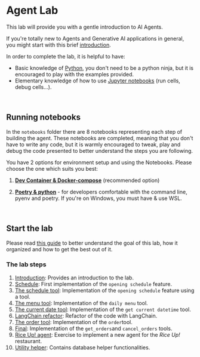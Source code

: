 # Agent Lab

This lab will provide you with a gentle introduction to AI Agents.

If you're totally new to Agents and Generative AI applications in general, you might start with this brief [introduction](docs/agent-introduction.md).

In order to complete the lab, it is helpful to have:

- Basic knowledge of [Python](https://python.org), you don't need to be a python ninja, but it is encouraged to play with the examples provided.
- Elementary knowledge of how to use [Jupyter notebooks](https://jupyter.org/) (run cells, debug cells...).

<br>

## Running notebooks

In the `notebooks` folder there are 8 notebooks representing each step of building the agent.
These notebooks are completed, meaning that you don't have to write any code, but it is warmly encouraged to tweak,
play and debug the code presented to better understand the steps you are following.

You have 2 options for environment setup and using the Notebooks. Please choose the one which suits you best:

1. [**Dev Container & Docker-compose**](./docs/environment-setup-devcontainer.md) (recommended option)

2. [**Poetry & python**](./docs/environment-setup-local-virtualenv) - for developers comfortable with the command line, pyenv and poetry. If you're on Windows, you must have & use WSL.

<br>

## Start the lab

  Please read [this guide](docs/understanding-the-use-case.md) to better understand the goal of this lab, how it organized and how to get the best out of it.

### The lab steps  

1. [Introduction](notebooks/01_intro.ipynb): Provides an introduction to the lab.
2. [Schedule](notebooks/02_get_schedule.ipynb): First implementation of the `opening schedule` feature.  
3. [The schedule tool](notebooks/03_get_schedule_tool.ipynb): Implementation of the `opening schedule` feature using a tool.
4. [The menu tool](notebooks/04_get_menu_tool.ipynb): Implementation of the `daily menu` tool.
5. [The current date tool](notebooks/05_get_current_date_tool.ipynb): Implementation of the `get current datetime` tool.
6. [LangChain refactor](notebooks/06_use_langchain.ipynb): Refactor of the code with LangChain.
7. [The order tool](notebooks/07_order_tool.ipynb): Implementation of the `order`tool.
8. [Final](notebooks/08_final.ipynb): Implementation of the `get_orders`and `cancel_orders` tools.
9. [Rice Up! agent](./notebooks/09_riceup_agent.ipynb): Exercise to implement a new agent for the *Rice Up!* restaurant.
10. [Utility helper](notebooks/99-db_utility.ipynb): Contains database helper functionalities.
